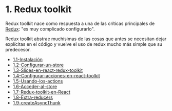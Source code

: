 # 1. Redux toolkit

Redux toolkit nace como respuesta a una de las críticas principales de [Redux](../Redux/1.-Redux.md):
"es muy complicado configurarlo".

Redux toolkit abstrae muchísimas de las cosas que antes se necesitan
dejar explícitas en el código y vuelve el uso de redux mucho más simple
que su predecesor.

[comment]:STARTING_GENERATED_TOC

* [1.1-Instalación](<./content/1.1-Instalación.md>)
* [1.2-Configurar-un-store](<./content/1.2-Configurar-un-store.md>)
* [1.3-Slices-en-react-redux-toolkit](<./content/1.3-Slices-en-react-redux-toolkit.md>)
* [1.4-Configurar-acciones-en-react-toolkit](<./content/1.4-Configurar-acciones-en-react-toolkit.md>)
* [1.5-Usando-los-actions](<./content/1.5-Usando-los-actions.md>)
* [1.6-Acceder-al-store](<./content/1.6-Acceder-al-store.md>)
* [1.7-Redux-toolkit-en-React](<./content/1.7-Redux-toolkit-en-React.md>)
* [1.8-Extra-reducers](<./content/1.8-Extra-reducers.md>)
* [1.9-createAsyncThunk](<./content/1.9-createAsyncThunk.md>)

[comment]:ENDING_GENERATED_TOC
